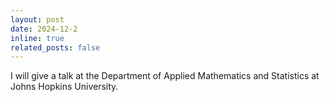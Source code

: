 ```yaml
---
layout: post
date: 2024-12-2
inline: true
related_posts: false
---
```


I will give a talk at the Department of Applied Mathematics and Statistics at Johns Hopkins University.